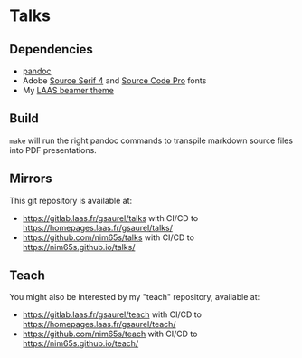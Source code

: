 # Talks

## Dependencies

- [pandoc](https://pandoc.org/)
- Adobe [Source Serif 4](https://github.com/adobe-fonts/source-serif) and
  [Source Code Pro](https://github.com/adobe-fonts/source-code-pro) fonts
- My [LAAS beamer theme](https://gitlab.laas.fr/gsaurel/laas-beamer-theme)

## Build

`make` will run the right pandoc commands to transpile markdown source files into PDF presentations.

## Mirrors

This git repository is available at:
- https://gitlab.laas.fr/gsaurel/talks with CI/CD to https://homepages.laas.fr/gsaurel/talks/
- https://github.com/nim65s/talks with CI/CD to https://nim65s.github.io/talks/

## Teach

You might also be interested by my "teach" repository, available at:
- https://gitlab.laas.fr/gsaurel/teach with CI/CD to https://homepages.laas.fr/gsaurel/teach/
- https://github.com/nim65s/teach with CI/CD to https://nim65s.github.io/teach/
